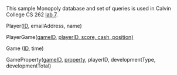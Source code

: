 This sample Monopoly database and set of queries is used in Calvin College
CS 262 [lab 7](https://cs.calvin.edu/courses/cs/262/kvlinden/07is/lab.html).

Player(<ins>ID</ins>, emailAddress, name)
  
PlayerGame(<ins>gameID</ins>, <ins>playerID<ins/>, score, cash, position)
  
Game (<ins>ID</ins>, time)
  
GameProperty(<ins>gameID</ins>, <ins>property</ins>, playerID, developmentType, developmentTotal)

